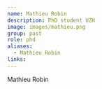 ```yaml
---
name: Mathieu Robin
description: PhD student UZH
image: images/mathieu.png
group: past
role: phd
aliases:
  - Mathieu Robin
links:
---
```


Mathieu Robin